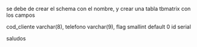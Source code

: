 se debe de crear el schema  con el nombre, y crear una tabla tbmatrix con los campos

cod_cliente varchar(8),
telefono  varchar(9),
flag smallint default 0
id serial

saludos

